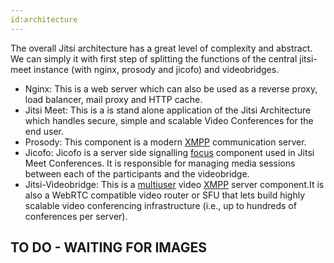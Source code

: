 ```yaml
---
id:architecture 
---
```




The overall Jitsi architecture has a great level of complexity and abstract. We can simply it with first step of splitting the functions of the central jitsi-meet instance (with nginx, prosody and jicofo) and videobridges.


- Nginx: This is a web server which can also be used as a reverse proxy, load balancer, mail proxy and HTTP cache.
- Jitsi Meet: This is a is stand alone application of the Jitsi Architecture which handles secure, simple and scalable Video Conferences for the end user.
- Prosody: This component is a modern [XMPP](https://en.wikipedia.org/wiki/XMPP) communication server.
- Jicofo: Jicofo is a server side signalling [focus](https://xmpp.org/extensions/xep-0340.html) component used in Jitsi Meet Conferences. It is responsible for managing media sessions between each of the participants and the videobridge.
- Jitsi-Videobridge: This is a [multiuser](https://xmpp.org/extensions/xep-0045.html) video [XMPP](https://en.wikipedia.org/wiki/XMPP) server component.It is also a WebRTC compatible video router or SFU that lets build highly scalable video conferencing infrastructure (i.e., up to hundreds of conferences per server).

## TO DO - WAITING FOR IMAGES
